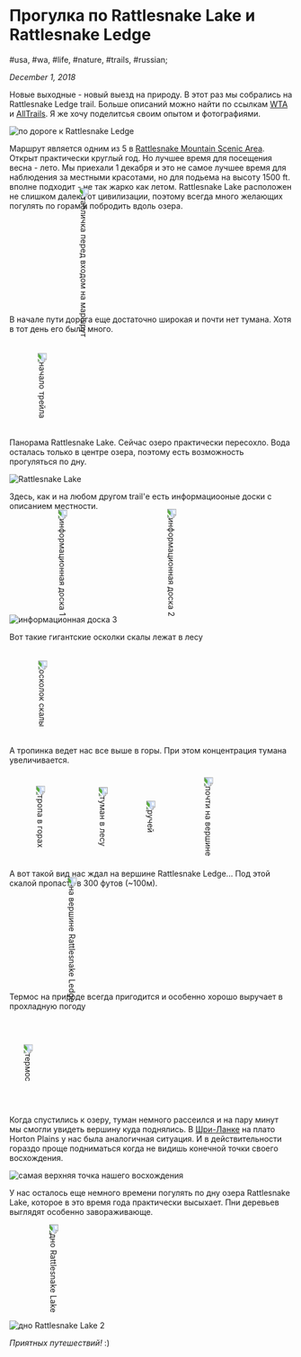 # Прогулка по Rattlesnake Lake и Rattlesnake Ledge

#usa, #wa, #life, #nature, #trails, #russian;

_December 1, 2018_

Новые выходные - новый выезд на природу. В этот раз мы собрались на Rattlesnake Ledge trail. Больше описаний можно найти по ссылкам [WTA](https://www.wta.org/go-hiking/hikes/rattle-snake-ledge) и [AllTrails](https://www.alltrails.com/trail/us/washington/rattlesnake-ledge). Я же хочу поделитсья своим опытом и фотографиями. 

![по дороге к Rattlesnake Ledge](/images/progulka-po-rattlesnake-lake-i-rattlesnake-ledge/IMG_0493.JPG "по дороге к Rattlesnake Ledge")

Маршрут является одним из 5 в [Rattlesnake Mountain Scenic Area](https://www.alltrails.com/parks/us/washington/rattlesnake-mountain-scenic-area). Открыт практически круглый год. Но лучшее время для посещения весна - лето. Мы приехали 1 декабря и это не самое лучшее время для наблюдения за местными красотами, но для подьема на высоту 1500 ft. вполне подходит - не так жарко как летом. Rattlesnake Lake расположен не слишком далеко от цивилизации, поэтому всегда много желающих погулять по горам и побродить вдоль озера. 

<img src="/images/progulka-po-rattlesnake-lake-i-rattlesnake-ledge/IMG_0497.JPG" alt="табличка перед входом на маршрут" title="табличка перед входом на маршрут" style="transform: rotate(90deg);margin: 5em auto;">

В начале пути дорога еще достаточно широкая и почти нет тумана. Хотя в тот день его было много.

<img src="/images/progulka-po-rattlesnake-lake-i-rattlesnake-ledge/IMG_0499.JPG" alt="начало трейла" title="начало трейла" style="transform: rotate(90deg);margin: 5em auto;">

Панорама Rattlesnake Lake. Сейчас озеро практически пересохло. Вода осталась только в центре озера, поэтому есть возможность прогуляться по дну.

![Rattlesnake Lake](/images/progulka-po-rattlesnake-lake-i-rattlesnake-ledge/IMG_0504.JPG "Rattlesnake Lake")

Здесь, как и на любом другом trail'е есть информациооные доски с описанием местности. 

<img src="/images/progulka-po-rattlesnake-lake-i-rattlesnake-ledge/IMG_0506.JPG" alt="информационная доска 1" title="информационная доска 1" style="transform: rotate(90deg);margin: 5em auto;">

<img src="/images/progulka-po-rattlesnake-lake-i-rattlesnake-ledge/IMG_0507.JPG" alt="информационная доска 2" title="информационная доска 2" style="transform: rotate(90deg);margin: 5em auto;">

![информационная доска 3](/images/progulka-po-rattlesnake-lake-i-rattlesnake-ledge/IMG_0516.JPG "информационная доска 3")

Вот такие гигантские осколки скалы лежат в лесу

<img src="/images/progulka-po-rattlesnake-lake-i-rattlesnake-ledge/IMG_0508.JPG" alt="осколок скалы" title="осколок скалы" style="transform: rotate(90deg);margin: 5em auto;">

А тропинка ведет нас все выше в горы. При этом концентрация тумана увеличивается.

<img src="/images/progulka-po-rattlesnake-lake-i-rattlesnake-ledge/IMG_0511.JPG" alt="тропа в горах" title="тропа в горах" style="transform: rotate(90deg);margin: 5em auto;">

<img src="/images/progulka-po-rattlesnake-lake-i-rattlesnake-ledge/IMG_0510.JPG" alt="туман в лесу" title="туман в лесу" style="transform: rotate(90deg);margin: 5em auto;">

<img src="/images/progulka-po-rattlesnake-lake-i-rattlesnake-ledge/IMG_0513.JPG" alt="ручей" title="ручей" style="transform: rotate(90deg);margin: 5em auto;">

<img src="/images/progulka-po-rattlesnake-lake-i-rattlesnake-ledge/IMG_0515.JPG" alt="почти на вершине" title="почти на вершине" style="transform: rotate(90deg);margin: 5em auto;">

А вот такой вид нас ждал на вершине Rattlesnake Ledge...  Под  этой скалой пропасть в 300 футов (~100м). 

<img src="/images/progulka-po-rattlesnake-lake-i-rattlesnake-ledge/IMG_4215.JPG" alt="на вершине Rattlesnake Ledge" title="на вершине Rattlesnake Ledge" style="transform: rotate(90deg);margin: 5em auto;">

Термос на природе всегда пригодится и особенно хорошо выручает в прохладную погоду

<img src="/images/progulka-po-rattlesnake-lake-i-rattlesnake-ledge/IMG_4218.JPG" alt="термос" title="термос" style="transform: rotate(90deg);margin: 5em auto;">

Когда спустились к озеру, туман немного рассеился и на пару минут мы смогли увидеть вершину куда поднялись. В [Шри-Ланке](/posts/poiezdka-v-shri-lanku) на плато Horton Plains у нас была аналогичная ситуация. И в действительности гораздо проще подниматься когда не видишь конечной точки своего восхождения.

![самая верхняя точка нашего восхождения](/images/progulka-po-rattlesnake-lake-i-rattlesnake-ledge/IMG_4220.jpg "самая верхняя точка нашего восхождения")

У нас осталось еще немного времени погулять по дну озера Rattlesnake Lake, которое в это время года практически высыхает. Пни деревьев выглядят особенно завораживающе.

<img src="/images/progulka-po-rattlesnake-lake-i-rattlesnake-ledge/IMG_4222.JPG" alt="дно Rattlesnake Lake" title="дно Rattlesnake Lake" style="transform: rotate(90deg);margin: 5em auto;">

![дно Rattlesnake Lake 2](/images/progulka-po-rattlesnake-lake-i-rattlesnake-ledge/IMG_4223.JPG "дно Rattlesnake Lake 2")

_Приятных путешествий!_ :)
